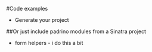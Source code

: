 
<!-- We got time to show some code ?  -->

#Code examples

* Generate your project

<!-- generated code is well documented, turn stuff off as needed -->


<!-- 

  In case of failed code demo

    padrino-gen project [name] [options]

  Options (edited)
    -a # SQL adapter for ORM (sqlite, mysql, mysql2, mysql-gem, postgres)
    -p # Generate project from template
    -d # The database engine component (activerecord, minirecord, datamapper, mongomapper, mongoid, sequel, couchrest, ohm, mongomatic, ripple, none)
       # Default: none
    -t # The testing framework component (rspec, shoulda, cucumber, bacon, testspec, riot, minitest, none)
       # Default: none
    -m # The mocking library component (mocha, rr, none)
       # Default: none
    -s # The javascript library component (jquery, prototype, rightjs, mootools, extcore, dojo, none)
       # Default: none
    -e # The template engine component (haml, erb, liquid, slim, none)
       # Default: slim
    -c # The stylesheet engine component (less, sass, compass, scss, none)
 -->



##Or just include padrino modules from a Sinatra project

  * form helpers - i do this a bit
  
<!-- see sample project in ./code-samples/sinatra-with-padrino -->
